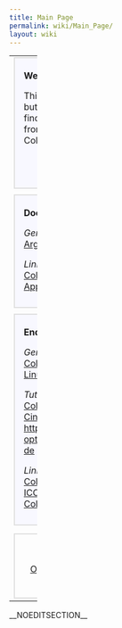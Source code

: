 ```yaml
---
title: Main Page
permalink: wiki/Main_Page/
layout: wiki
---
```


<table style="width:10%;">
<colgroup>
<col width="5%" />
<col width="4%" />
</colgroup>
<tbody>
<tr class="odd">
<td><div style="margin: 0; margin-right:10px; border: 2px solid #dfdfdf; background-color:#f8f8ff;">
<div style="padding: 0.3em 1em 0.7em 1em;">
<p><strong>Welcome to ColourWiki!</strong></p>
<p>This site provides a collection of information regarding mainly, but not limited to, <a href="http://www.opensource.org">Open Source</a> <a href="http://en.wikipedia.org/wiki/Color_management">Colour Management</a>. You can find concepts, descriptions, technical proposals, extractions from <a href="OpenICC" title="wikilink">email</a> or IRC discussions, articles and related links. ColourWiki is meintained by <a href="OpenICC" class="uri" title="wikilink">OpenICC</a> members.</p>
</div>
<div align="right">
<p><small><strong><a href="ColourWiki:About" title="wikilink">Informations about ColourWiki</a></strong></small></p>
</div>
</div>
<div style="margin: 0;  margin-right:10px; margin-top:10px; border: 2px solid #dfdfdf; background-color:#f8f8ff;">
<div style="padding: 0.3em 1em 0.7em 1em;">
<p><strong>Documentation</strong></p>
<p><em>General:</em><br />
<a href="Argyll_Community_Documentation" title="wikilink">Argyll Community Documentation</a></p>
<p><em>Links</em><br />
<a href="ColourMatchingModuls" class="uri" title="wikilink">ColourMatchingModuls</a><br />
<a href="Applications" class="uri" title="wikilink">Applications</a> - colour management (CM) capable programs</p>
</div>
</div>
<div style="margin: 0;  margin-right:10px; margin-top:10px; border: 2px solid #dfdfdf; background-color:#f8f8ff;">
<div style="padding: 0.3em 1em 0.7em 1em;">
<p><strong>End User Documentation</strong></p>
<p><em>General:</em><br />
<a href="http://en.wikipedia.org/wiki/Color_management">Color Management</a>::Wikipedia<br />
<a href="http://en.wikipedia.org/wiki/Linux_color_management">Linux Color Management</a>::Wikipedia</p>
<p><em>Tutorials:</em><br />
<a href="http://docs.scribus.net/index.php?page=cms">Color management with Scribus, an Introduction</a><br />
<a href="http://www.behrmann.name/index.php?option=com_weblinks&amp;task=view&amp;catid=67&amp;id=56&amp;Itemid=85">CinePaint - 16-bit imaging. From digital camera to print</a> <a href="http://www.behrmann.name/index.php?option=com_weblinks&amp;task=view&amp;catid=67&amp;id=54&amp;Itemid=86_de" title="wikilink">http://www.behrmann.name/index.php?option=com_weblinks&amp;task=view&amp;catid=67&amp;id=54&amp;Itemid=86 de</a></p>
<p><em>Link collections:</em><br />
<a href="http://www.behrmann.name/index.php?option=com_weblinks&amp;catid=69&amp;Itemid=95">Colour managed Applications</a>::Behrmann<br />
<a href="http://www.behrmann.name/index.php?option=com_weblinks&amp;catid=73&amp;Itemid=95">ICC profiles</a>::Behrmann<br />
<a href="http://www.scribus.net/index.php?name=Web_Links&amp;req=viewlink&amp;cid=4">Color Management</a>::Scribus</p>
</div>
</div></td>
<td><div style="margin:0; border:2px solid #dfdfdf; padding: 0em 1em 1em 1em; background-color:#F8F8FF;">
<p><strong>Specifications</strong></p>
<ul>
<li><a href="ICC_Profiles_in_X_Specification_0.4" title="wikilink">ICC Profiles in X Specification</a></li>
<li><a href="ICC_meta_Tag_for_Monitor_Profiles_1.0" title="wikilink">ICC meta Tag for Monitor Profiles</a></li>
<li><a href="OpenICC_Configuration_0.1" title="wikilink">OpenICC Configuration 0.1</a></li>
<li><a href="OpenIccDirectoryProposal" title="wikilink">OpenICC Directory Proposal</a></li>
<li><a href="Oyranos_X11_Requirements" title="wikilink">Oyranos X11 Requirements</a></li>
</ul>
</div>
<div style="margin:0; margin-top:10px;  border:2px solid #dfdfdf; padding: 0em 1em 1em 1em; background-color:#F8F8FF;">
<p><strong>Discussion</strong></p>
<ul>
<li><a href="What_the_users_want" title="wikilink">What the users want</a></li>
<li><a href="Concepts" title="wikilink">Concepts Discussion</a></li>
<li><a href="Device_Settings" title="wikilink">Device Settings</a></li>
<li><a href="Monitor_Configuration" title="wikilink">Monitor Configuration</a></li>
<li><a href="Standards" class="uri" title="wikilink">Standards</a></li>
</ul>
</div></td>
</tr>
<tr class="even">
<td><div style="margin: 0; margin-top:8px; padding: 0em 0.3em 0.3em 0.3em; border: 2px solid #dfdfdf;">
<div align="middle">
<p><strong>Related Projects</strong></p>
<p><a href="http://www.freedesktop.org/wiki/OpenIcc">OpenICC</a> - <a href="http://www.color.org">ICC</a> - <a href="http://www.coloraid.de">www.coloraid.de</a> - <a href="http://www.freedesktop.org/">www.freedesktop.org</a> - <a href="http://create.freedesktop.org/wiki">Create</a></p>
</div>
</div></td>
</tr>
</tbody>
</table>

\_\_NOEDITSECTION\_\_
